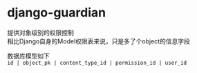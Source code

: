 # django-guardian

提供对象级别的权限控制  
相比Django自身的Model权限表来说，只是多了个object的信息字段

数据库模型如下  
`id | object_pk | content_type_id | permission_id | user_id`
